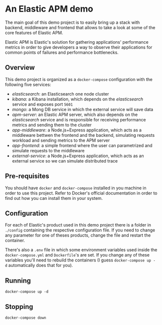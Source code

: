 # An Elastic APM demo

The main goal of this demo project is to easily bring up a stack with backend, middleware and frontend that allows to take a look at some of the core features of Elastic APM.

Elastic APM is Elastic's solution for gathering applications' performance metrics in order to give developers a way to observe their applications for common points of failures and performance bottlenecks.

## Overview

This demo project is organized as a `docker-compose` configuration with the following five services:

- _elasticsearch_: an Elasticsearch one node cluster
- _kibana_: a Kibana installation, which depends on the _elasticsearch_ service and exposes port `5601`
- _mongo_: a Mong DB service in which the external service will save data
- _apm-server_: an Elastic APM server, which also depends on the _elasticsearch_ service and is responsible for receiving performance metrics and sending them to the cluster
- _app-middleware_: a Node.js+Express application, which acts as a middleware bettwen the frontend and the backend, simulating requests workload and sending metrics to the APM server
- _app-frontend_: a simple frontend where the user can parametrized and simulate requests to the middleware
- _external-service_: a Node.js+Express application, which acts as an external service so we can simulate distributed trace

## Pre-requisites

You should have `docker` and `docker-compose` installed in you machine in order to use this project. Refer to Docker's official documentation in order to find out how you can install them in your system.

## Configuration

For each of Elastic's product used in this demo project there is a folder in `./config` containing the respective configuration file. If you need to change any parameter for one of theses products, change the file and restart the container.

There's also a `.env` file in which some environment variables used inside the `docker-compose.yml` and `Dockerfile`'s are set. If you change any of these variables you'll need to rebuild the containers (I guess `docker-compose up -d` automatically does that for you).

## Running

`docker-compose up -d`

## Stopping

`docker-compose down`
